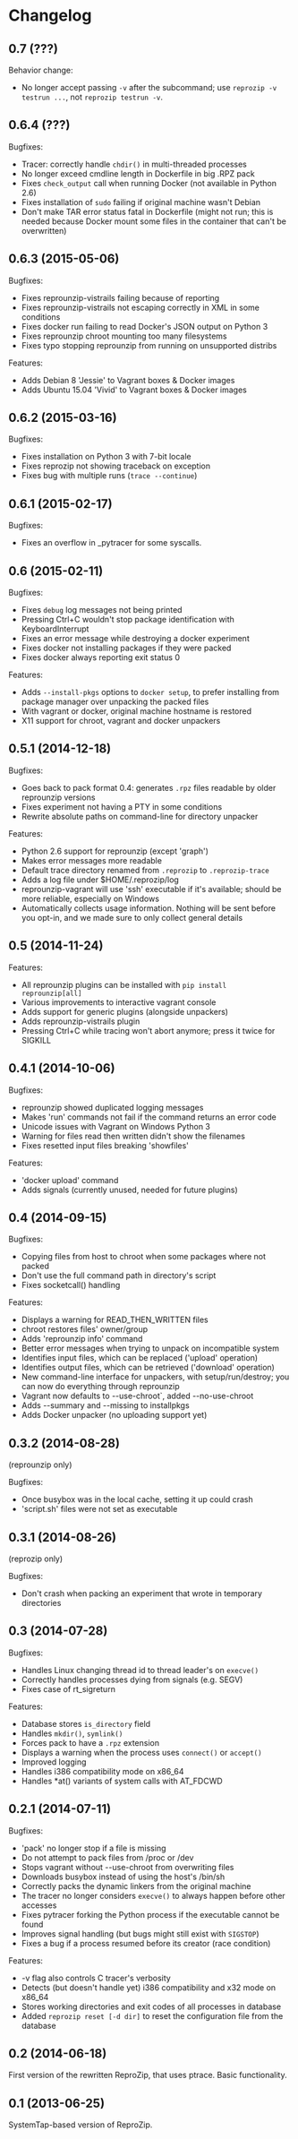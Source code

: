 Changelog
=========

0.7 (???)
---------

Behavior change:
* No longer accept passing `-v` after the subcommand; use `reprozip -v testrun ...`, not `reprozip testrun -v`.

0.6.4 (???)
-----------

Bugfixes:
* Tracer: correctly handle `chdir()` in multi-threaded processes
* No longer exceed cmdline length in Dockerfile in big .RPZ pack
* Fixes `check_output` call when running Docker (not available in Python 2.6)
* Fixes installation of `sudo` failing if original machine wasn't Debian
* Don't make TAR error status fatal in Dockerfile (might not run; this is needed because Docker mount some files in the container that can't be overwritten)

0.6.3 (2015-05-06)
------------------

Bugfixes:
* Fixes reprounzip-vistrails failing because of reporting
* Fixes reprounzip-vistrails not escaping correctly in XML in some conditions
* Fixes docker run failing to read Docker's JSON output on Python 3
* Fixes reprounzip chroot mounting too many filesystems
* Fixes typo stopping reprounzip from running on unsupported distribs

Features:
* Adds Debian 8 'Jessie' to Vagrant boxes & Docker images
* Adds Ubuntu 15.04 'Vivid' to Vagrant boxes & Docker images

0.6.2 (2015-03-16)
------------------

Bugfixes:
* Fixes installation on Python 3 with 7-bit locale
* Fixes reprozip not showing traceback on exception
* Fixes bug with multiple runs (`trace --continue`)

0.6.1 (2015-02-17)
------------------

Bugfixes:
* Fixes an overflow in _pytracer for some syscalls.

0.6 (2015-02-11)
----------------

Bugfixes:
* Fixes `debug` log messages not being printed
* Pressing Ctrl+C wouldn't stop package identification with KeyboardInterrupt
* Fixes an error message while destroying a docker experiment
* Fixes docker not installing packages if they were packed
* Fixes docker always reporting exit status 0

Features:
* Adds `--install-pkgs` options to `docker setup`, to prefer installing
from package manager over unpacking the packed files
* With vagrant or docker, original machine hostname is restored
* X11 support for chroot, vagrant and docker unpackers

0.5.1 (2014-12-18)
------------------

Bugfixes:
* Goes back to pack format 0.4: generates `.rpz` files readable by older reprounzip versions
* Fixes experiment not having a PTY in some conditions
* Rewrite absolute paths on command-line for directory unpacker

Features:
* Python 2.6 support for reprounzip (except 'graph')
* Makes error messages more readable
* Default trace directory renamed from `.reprozip` to `.reprozip-trace`
* Adds a log file under $HOME/.reprozip/log
* reprounzip-vagrant will use 'ssh' executable if it's available; should be more reliable, especially on Windows
* Automatically collects usage information. Nothing will be sent before you opt-in, and we made sure to only collect general details

0.5 (2014-11-24)
----------------

Features:
* All reprounzip plugins can be installed with `pip install reprounzip[all]`
* Various improvements to interactive vagrant console
* Adds support for generic plugins (alongside unpackers)
* Adds reprounzip-vistrails plugin
* Pressing Ctrl+C while tracing won't abort anymore; press it twice for SIGKILL

0.4.1 (2014-10-06)
------------------

Bugfixes:
* reprounzip showed duplicated logging messages
* Makes 'run' commands not fail if the command returns an error code
* Unicode issues with Vagrant on Windows Python 3
* Warning for files read then written didn't show the filenames
* Fixes resetted input files breaking 'showfiles'

Features:
* 'docker upload' command
* Adds signals (currently unused, needed for future plugins)

0.4 (2014-09-15)
----------------

Bugfixes:
* Copying files from host to chroot when some packages where not packed
* Don't use the full command path in directory's script
* Fixes socketcall() handling

Features:
* Displays a warning for READ_THEN_WRITTEN files
* chroot restores files' owner/group
* Adds 'reprounzip info' command
* Better error messages when trying to unpack on incompatible system
* Identifies input files, which can be replaced ('upload' operation)
* Identifies output files, which can be retrieved ('download' operation)
* New command-line interface for unpackers, with setup/run/destroy; you can now do everything through reprounzip
* Vagrant now defaults to --use-chroot`, added --no-use-chroot
* Adds --summary and --missing to installpkgs
* Adds Docker unpacker (no uploading support yet)

0.3.2 (2014-08-28)
------------------

(reprounzip only)

Bugfixes:
* Once busybox was in the local cache, setting it up could crash
* 'script.sh' files were not set as executable

0.3.1 (2014-08-26)
------------------

(reprozip only)

Bugfixes:
* Don't crash when packing an experiment that wrote in temporary directories

0.3 (2014-07-28)
----------------

Bugfixes:
* Handles Linux changing thread id to thread leader's on `execve()`
* Correctly handles processes dying from signals (e.g. SEGV)
* Fixes case of rt_sigreturn

Features:
* Database stores `is_directory` field
* Handles `mkdir()`, `symlink()`
* Forces pack to have a `.rpz` extension
* Displays a warning when the process uses `connect()` or `accept()`
* Improved logging
* Handles i386 compatibility mode on x86_64
* Handles *at() variants of system calls with AT_FDCWD

0.2.1 (2014-07-11)
------------------

Bugfixes:
* 'pack' no longer stop if a file is missing
* Do not attempt to pack files from /proc or /dev
* Stops vagrant without --use-chroot from overwriting files
* Downloads busybox instead of using the host's /bin/sh
* Correctly packs the dynamic linkers from the original machine
* The tracer no longer considers `execve()` to always happen before other accesses
* Fixes pytracer forking the Python process if the executable cannot be found
* Improves signal handling (but bugs might still exist with `SIGSTOP`)
* Fixes a bug if a process resumed before its creator (race condition)

Features:
* -v flag also controls C tracer's verbosity
* Detects (but doesn't handle yet) i386 compatibility and x32 mode on x86_64
* Stores working directories and exit codes of all processes in database
* Added `reprozip reset [-d dir]` to reset the configuration file from the database

0.2 (2014-06-18)
----------------

First version of the rewritten ReproZip, that uses ptrace. Basic functionality.

0.1 (2013-06-25)
----------------

SystemTap-based version of ReproZip.
